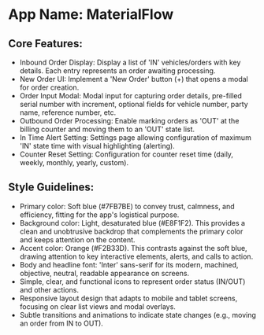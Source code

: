 # **App Name**: MaterialFlow

## Core Features:

- Inbound Order Display: Display a list of 'IN' vehicles/orders with key details. Each entry represents an order awaiting processing.
- New Order UI: Implement a 'New Order' button (+) that opens a modal for order creation.
- Order Input Modal: Modal input for capturing order details, pre-filled serial number with increment, optional fields for vehicle number, party name, reference number, etc.
- Outbound Order Processing: Enable marking orders as 'OUT' at the billing counter and moving them to an 'OUT' state list.
- In Time Alert Setting: Settings page allowing configuration of maximum 'IN' state time with visual highlighting (alerting).
- Counter Reset Setting: Configuration for counter reset time (daily, weekly, monthly, yearly, custom).

## Style Guidelines:

- Primary color: Soft blue (#7FB7BE) to convey trust, calmness, and efficiency, fitting for the app's logistical purpose.
- Background color: Light, desaturated blue (#E8F1F2). This provides a clean and unobtrusive backdrop that complements the primary color and keeps attention on the content.
- Accent color: Orange (#F2B33D). This contrasts against the soft blue, drawing attention to key interactive elements, alerts, and calls to action.
- Body and headline font: 'Inter' sans-serif for its modern, machined, objective, neutral, readable appearance on screens.
- Simple, clear, and functional icons to represent order status (IN/OUT) and other actions.
- Responsive layout design that adapts to mobile and tablet screens, focusing on clear list views and modal overlays.
- Subtle transitions and animations to indicate state changes (e.g., moving an order from IN to OUT).